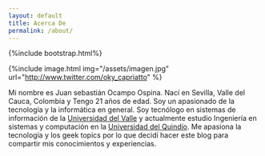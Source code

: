 ```yaml
---
layout: default
title: Acerca De
permalink: /about/
---
```

{%include bootstrap.html%}

{%include image.html img="/assets/imagen.jpg" url="http://www.twitter.com/oky_capriatto" %}

Mi nombre es Juan sebastián Ocampo Ospina. Nací en Sevilla, Valle del Cauca, Colombia y Tengo 21 años de edad. Soy un apasionado de la
tecnología y la informática en general. Soy tecnólogo en sistemas de información de la [Universidad del Valle](http://www.univalle.edu.co/)
y actualmente estudio Ingeniería en sistemas y computación en la [Universidad del Quindío](http://www.uniquindio.edu.co/). Me apasiona la
tecnología y los geek topics por lo que decidí hacer este blog para compartir mis conocimientos y experiencias.
